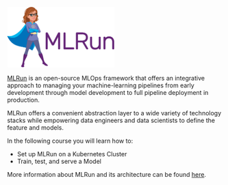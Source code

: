 <img src="./../assets/logo.png" width="250x">

[MLRun](https://github.com/mlrun/mlrun) is an open-source MLOps framework that offers an integrative approach to managing your machine-learning pipelines from early development through model development to full pipeline deployment in production.

MLRun offers a convenient abstraction layer to a wide variety of technology stacks while empowering data engineers and data scientists to define the feature and models.

In the following course you will learn how to:

- Set up MLRun on a Kubernetes Cluster
- Train, test, and serve a Model

More information about MLRun and its architecture can be found [here](https://docs.mlrun.org/en/latest).

